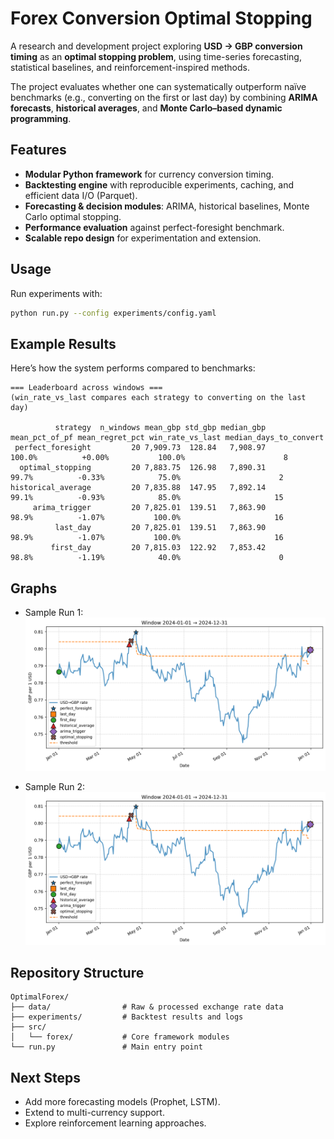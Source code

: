 
# Forex Conversion Optimal Stopping

A research and development project exploring **USD → GBP conversion timing** as an **optimal stopping problem**, using time-series forecasting, statistical baselines, and reinforcement-inspired methods.

The project evaluates whether one can systematically outperform naïve benchmarks (e.g., converting on the first or last day) by combining **ARIMA forecasts**, **historical averages**, and **Monte Carlo–based dynamic programming**.


## Features

* **Modular Python framework** for currency conversion timing.
* **Backtesting engine** with reproducible experiments, caching, and efficient data I/O (Parquet).
* **Forecasting & decision modules**: ARIMA, historical baselines, Monte Carlo optimal stopping.
* **Performance evaluation** against perfect-foresight benchmark.
* **Scalable repo design** for experimentation and extension.


## Usage

Run experiments with:

```bash
python run.py --config experiments/config.yaml
```

## Example Results

Here’s how the system performs compared to benchmarks:

```
=== Leaderboard across windows ===
(win_rate_vs_last compares each strategy to converting on the last day)

          strategy  n_windows mean_gbp std_gbp median_gbp mean_pct_of_pf mean_regret_pct win_rate_vs_last median_days_to_convert
 perfect_foresight         20 7,909.73  128.84   7,908.97         100.0%          +0.00%           100.0%                      8
  optimal_stopping         20 7,883.75  126.98   7,890.31          99.7%          -0.33%            75.0%                      2
historical_average         20 7,835.88  147.95   7,892.14          99.1%          -0.93%            85.0%                     15
     arima_trigger         20 7,825.01  139.51   7,863.90          98.9%          -1.07%           100.0%                     16
          last_day         20 7,825.01  139.51   7,863.90          98.9%          -1.07%           100.0%                     16
         first_day         20 7,815.03  122.92   7,853.42          98.8%          -1.19%            40.0%                      0
```


## Graphs

* Sample Run 1:
  ![Sample Run 1](experiments/sample_run/plots/2024-01-01_to_2024-12-31.png)

* Sample Run 2:
  ![Sample Run 2](experiments/sample_run/plots/2024-01-01_to_2024-12-31.png)


## Repository Structure

```
OptimalForex/
├── data/                # Raw & processed exchange rate data
├── experiments/         # Backtest results and logs
├── src/
│   └── forex/           # Core framework modules
└── run.py               # Main entry point
```


## Next Steps

* Add more forecasting models (Prophet, LSTM).
* Extend to multi-currency support.
* Explore reinforcement learning approaches.




